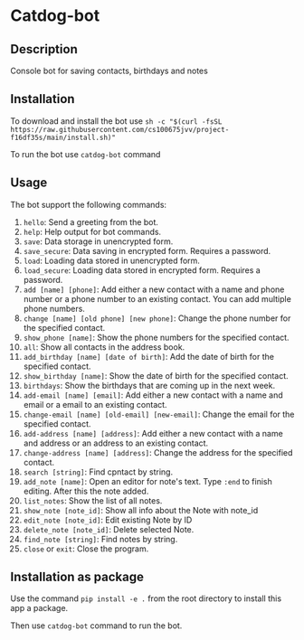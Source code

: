 # Catdog-bot

## Description

Console bot for saving contacts, birthdays and notes

## Installation

To download and install the bot use
`sh -c "$(curl -fsSL https://raw.githubusercontent.com/cs100675jvv/project-f16df35s/main/install.sh)"`

To run the bot use `catdog-bot` command

## Usage

The bot support the following commands:

1. `hello`: Send a greeting from the bot.
2. `help`: Help output for bot commands.
3. `save`: Data storage in unencrypted form.
4. `save_secure`: Data saving in encrypted form. Requires a password.
5. `load`: Loading data stored in unencrypted form.
6. `load_secure`: Loading data stored in encrypted form. Requires a password.
7. `add [name] [phone]`: Add either a new contact with a name and phone number or a phone number to an existing contact.
   You can add multiple phone numbers.
8. `change [name] [old phone] [new phone]`: Change the phone number for the specified contact.
9. `show_phone [name]`: Show the phone numbers for the specified contact.
10. `all`: Show all contacts in the address book.
11. `add_birthday [name] [date of birth]`: Add the date of birth for the specified contact.
12. `show_birthday [name]`: Show the date of birth for the specified contact.
13. `birthdays`: Show the birthdays that are coming up in the next week.
14. `add-email [name] [email]`: Add either a new contact with a name and email or a email to an existing contact.
15. `change-email [name] [old-email] [new-email]`: Change the email for the specified contact.
16. `add-address [name] [address]`: Add either a new contact with a name and address or an address to an existing contact.
17. `change-address [name] [address]`: Change the address for the specified contact.
18. `search [string]`: Find cpntact by string.
14. `add_note [name]`: Open an editor for note's text. Type `:end` to finish editing. After this the note added.
15. `list_notes`: Show the list of all notes.
16. `show_note [note_id]`: Show all info about the Note with note_id
17. `edit_note [note_id]`: Edit existing Note by ID
18. `delete_note [note_id]`: Delete selected Note.
19. `find_note [string]`: Find notes by string.
20. `close` or `exit`: Close the program.

## Installation as package
Use the command `pip install -e .` from the root directory to install this app a package.

Then use `catdog-bot` command to run the bot.
